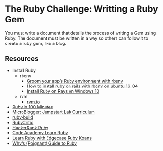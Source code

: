 # The Ruby Challenge: Writting a Ruby Gem

You must write a document that details the process of writing a Gem using Ruby. The document must be written in a way so others can follow it to create a ruby gem, like a blog.

## Resources
- Install Ruby
    - rbenv
        - [Groom your app’s Ruby environment with rbenv](https://github.com/rbenv/rbenv)
        - [How to install ruby on rails with rbenv on ubuntu 16-04](https://www.digitalocean.com/community/tutorials/how-to-install-ruby-on-rails-with-rbenv-on-ubuntu-16-04)
        - [Install Ruby on Rays on Windows 10](https://gorails.com/setup/windows/10)
    - rvm
        - [rvm.io](https://rvm.io/)
 - [Ruby in 100 Minutes](http://tutorials.jumpstartlab.com/projects/ruby_in_100_minutes.html)
 - [MicroBlogger: Jumpstart Lab Curriculum](http://tutorials.jumpstartlab.com/projects/microblogger.html)
 - [ruby-build](https://github.com/rbenv/ruby-build#readme)
 - [RubyCritic](https://github.com/whitesmith/rubycritic)
 - [HackerRank Ruby](https://www.hackerrank.com/domains/ruby?filters%5Bsubdomains%5D%5B%5D=ruby-tutorials)
 - [Code Academy Learn Ruby](https://www.codecademy.com/learn/learn-ruby)
 - [Learn Ruby with Edgecase Ruby Koans](http://rubykoans.com/)
 - [Why's (Poignant) Guide to Ruby](https://poignant.guide/) 

